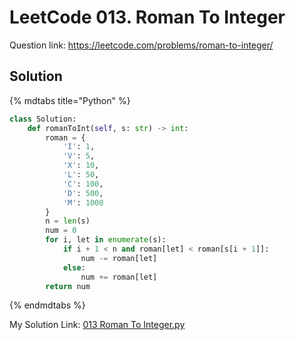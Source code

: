 
# LeetCode 013. Roman To Integer

Question link: <https://leetcode.com/problems/roman-to-integer/>

## Solution

{% mdtabs title="Python" %}

```python
class Solution:
    def romanToInt(self, s: str) -> int:
        roman = {
            'I': 1,
            'V': 5,
            'X': 10,
            'L': 50,
            'C': 100,
            'D': 500,
            'M': 1000
        }
        n = len(s)
        num = 0
        for i, let in enumerate(s):
            if i + 1 < n and roman[let] < roman[s[i + 1]]:
                num -= roman[let]
            else:
                num += roman[let]
        return num
```

{% endmdtabs %}

My Solution Link: [013 Roman To Integer.py](https://github.com/shdennlin/leetcode/blob/main/content/.solution_record/python3/013_Roman_To_Integer.py)
